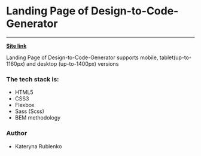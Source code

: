 # Landing Page of Design-to-Code-Generator

---

**[Site link](https://katerynaru4.github.io/design-to-code-generator-landing-page/)**

Landing Page of Design-to-Code-Generator supports mobile, tablet(up-to-1160px) and desktop (up-to-1400px) versions

### The tech stack is:

- HTML5
- CSS3
- Flexbox
- Sass (Scss)
- BEM methodology

### Author

- Kateryna Rublenko
